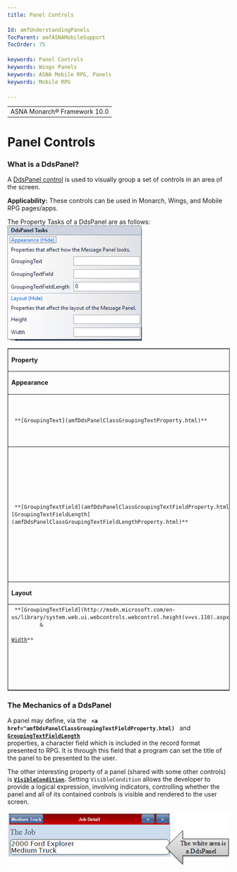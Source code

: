 ```yaml
---
title: Panel Controls

Id: amfUnderstandingPanels
TocParent: amfASNAMobileSupport
TocOrder: 75

keywords: Panel Controls
keywords: Wings Panels
keywords: ASNA Mobile RPG, Panels
keywords: Mobile RPG

---
```


<table>
			    <tr>
			      <td>
				   <span class="OH_MultiViewContainerPanelDhtmlTable">ASNA Monarch&#174; Framework 10.0</span></td>
			    </tr>
</table>

# Panel Controls

### What is a DdsPanel?
A [DdsPanel control](amfDdsPanelClass.html) is used to visually group a set of controls in an area of the screen. 

**Applicability:** These controls can be used in Monarch, Wings, and Mobile RPG pages/apps.

The Property Tasks of a DdsPanel are as follows:
![](Images/DdsPanelTasks.png)

<table class="TaskTable" border="1" cellspacing="0" cellpadding="0" width="637">
			<tbody>
				<tr>
				<td valign="top" width="169">

**Property** 
</td>
<td valign="top" width="468">

**Notes** 
</td>
</tr>
<tr>
            <td colspan="2" valign="top">

**Appearance** 
</td>
			</tr>
	<tr>
	<td>
   <code> **[GroupingText](amfDdsPanelClassGroupingTextProperty.html)** </code>

</td>
<td valign="top" width="468">

Sets the text to be displayed as a title on the panel.

</td>
</tr>
<tr>
	<td>
   <code> **[GroupingTextField](amfDdsPanelClassGroupingTextFieldProperty.html) &amp;
[GroupingTextFieldLength](amfDdsPanelClassGroupingTextFieldLengthProperty.html)** </code>
</td>
<td valign="top" width="468">

These properties can define a character field whose runtime value is to be used as the title for the panel. If these properties are set,
			the <code>GroupingText</code> property is ignored.

</td>
</tr>
<tr>
            <td colspan="2" valign="top">

**Layout** 
</td>
			</tr>
<tr>
	<td valign="top" width="169">
		<code> **[GroupingTextField](http://msdn.microsoft.com/en-us/library/system.web.ui.webcontrols.webcontrol.height(v=vs.110).aspx">Height</a>
		 &amp; 
		 <br /><a href="http://msdn.microsoft.com/en-us/library/system.web.ui.webcontrols.webcontrol.width(v=vs.110).aspx">Width</a>** 
		 </code>
	</td>
	<td valign="top" width="468">
		These properties set the height and width of the control in whichever unit is specified (pixels, by default).</td>
</tr>
</tbody>
</table>

### The Mechanics of a DdsPanel
A panel may define, via the <code> **<a href="amfDdsPanelClassGroupingTextFieldProperty.html)** </code> and <code> **[GroupingTextFieldLength](amfDdsPanelClassGroupingTextFieldLengthProperty.html)** </code> properties, a character field which is included in the record format presented to RPG. It is through this field that a program can set the title of the panel to be presented to the user. 

The other interesting property of a panel (shared with some other controls) is **[<code>VisibleCondition</code>](amfDdsPanelClassVisibleConditionProperty.html).** Setting <code>VisibleCondition</code> allows the developer to provide a logical expression, involving indicators, controlling whether the panel and all of its contained controls is visible and rendered to the user screen. <br/> 

![](Images/DdsPanel.png)
